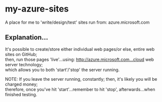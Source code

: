 # my-azure-sites
A place for me to 'write/design/test' sites run from: azure.microsoft.com

## Explanation...

It's possible to create/store either individual web pages/or else, entire web sites on GitHub;  
then, run those pages 'live'...using: http://azure.microsoft.com...cloud web server technology;  
which allows you to both 'start'/'stop' the server running.  

NOTE: If you leave the server running, constantly; then, it's likely you will be charged money;   
therefore, once you've hit 'start'...remember to hit 'stop', afterwards...when finished testing. 


